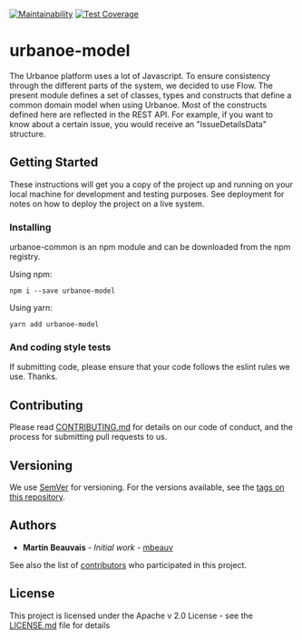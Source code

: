 [![Maintainability](https://api.codeclimate.com/v1/badges/f8c418381df2740467ee/maintainability)](https://codeclimate.com/github/mbeauv/urbanoe-model/maintainability) [![Test Coverage](https://api.codeclimate.com/v1/badges/f8c418381df2740467ee/test_coverage)](https://codeclimate.com/github/mbeauv/urbanoe-model/test_coverage)


# urbanoe-model

The Urbanoe platform uses a lot of Javascript.  To ensure consistency through the different parts of the system, we decided to use Flow. The present module defines a set of classes, types and constructs that define a common domain model when using Urbanoe.  Most of the constructs defined here are reflected in the REST API.  For example, if you want to know about a certain issue, you would receive an "IssueDetailsData" structure.

## Getting Started

These instructions will get you a copy of the project up and running on your local machine for development and testing purposes. See deployment for notes on how to deploy the project on a live system.

### Installing

urbanoe-common is an npm module and can be downloaded from the npm registry.

Using npm:

```
npm i --save urbanoe-model
```

Using yarn:

```
yarn add urbanoe-model
```

### And coding style tests

If submitting code, please ensure that your code follows the eslint rules we use. Thanks.

## Contributing

Please read [CONTRIBUTING.md](https://gist.github.com/mbeauv/214b791a2512201886e4833a3c64241f) for details on our code of conduct, and the process for submitting pull requests to us.

## Versioning

We use [SemVer](http://semver.org/) for versioning. For the versions available, see the [tags on this repository](https://github.com/your/project/tags).

## Authors

* **Martin Beauvais** - *Initial work* - [mbeauv](https://github.com/mbeauv)

See also the list of [contributors](https://github.com/mbeauv/urbanoe-model/contributors) who participated in this project.

## License

This project is licensed under the Apache v 2.0 License - see the [LICENSE.md](LICENSE.md) file for details
